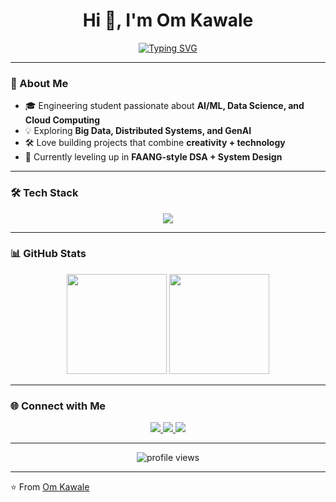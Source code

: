 <!-- Profile README -->

<h1 align="center">Hi 👋, I'm Om Kawale</h1>

<p align="center">
  <a href="https://github.com/om7035">
    <img src="https://readme-typing-svg.demolab.com?font=Fira+Code&pause=1000&color=00C2FF&center=true&vCenter=true&width=435&lines=AI+%7C+ML+%7C+Data+Science;Cloud+%26+Big+Data+Explorer;Always+Learning+%26+Building" alt="Typing SVG" />
  </a>
</p>

---

### 🚀 About Me  
- 🎓 Engineering student passionate about **AI/ML, Data Science, and Cloud Computing**  
- 💡 Exploring **Big Data, Distributed Systems, and GenAI**  
- 🛠️ Love building projects that combine **creativity + technology**  
- 🌱 Currently leveling up in **FAANG-style DSA + System Design**  

---

### 🛠️ Tech Stack  

<p align="center">
  <img src="https://skillicons.dev/icons?i=python,tensorflow,pytorch,sklearn,java,cpp,js,react,nodejs,mysql,mongodb,git,github,docker,aws,gcp" />
</p>

---

### 📊 GitHub Stats  

<p align="center">
  <img height="160" src="https://github-readme-stats.vercel.app/api?username=om7035&show_icons=true&theme=radical&hide_border=true" />
  <img height="160" src="https://github-readme-stats.vercel.app/api/top-langs/?username=om7035&layout=compact&theme=radical&hide_border=true" />
</p>

---

### 🌐 Connect with Me  

<p align="center">
  <a href="https://www.linkedin.com/in/om7035/" target="_blank">
    <img src="https://img.shields.io/badge/LinkedIn-%230A66C2.svg?&style=for-the-badge&logo=linkedin&logoColor=white" />
  </a>
  <a href="https://twitter.com/" target="_blank">
    <img src="https://img.shields.io/badge/Twitter-%231DA1F2.svg?&style=for-the-badge&logo=twitter&logoColor=white" />
  </a>
  <a href="mailto:your-email@gmail.com" target="_blank">
    <img src="https://img.shields.io/badge/Email-%23D14836.svg?&style=for-the-badge&logo=gmail&logoColor=white" />
  </a>
</p>

---

<p align="center">
  <img src="https://komarev.com/ghpvc/?username=om7035&label=Profile%20Views&color=blue&style=flat-square" alt="profile views" />
</p>

---
⭐️ From [Om Kawale](https://github.com/om7035)
